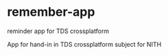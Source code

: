 # remember-app
reminder app for TDS crossplatform

App for hand-in in TDS crossplatform subject for NITH
